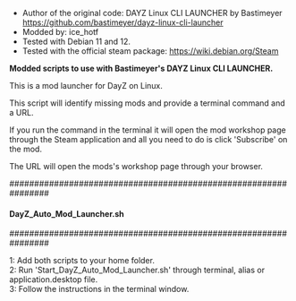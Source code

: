 - Author of the original code: DAYZ Linux CLI LAUNCHER by Bastimeyer https://github.com/bastimeyer/dayz-linux-cli-launcher
- Modded by: ice_hotf
- Tested with Debian 11 and 12.
- Tested with the official steam package: https://wiki.debian.org/Steam

**Modded scripts to use with Bastimeyer's DAYZ Linux CLI LAUNCHER.**

This is a mod launcher for DayZ on Linux. 

This script will identify missing mods and provide a terminal command and a URL.

If you run the command in the terminal it will open the mod workshop page through the Steam application and 
all you need to do is click 'Subscribe' on the mod.

The URL will open the mods's workshop page through your browser. 


################################################################
####               DayZ_Auto_Mod_Launcher.sh                ####
################################################################

  </td>
  <td>
    <p>1: Add both scripts to your home folder.<br />   
    2: Run 'Start_DayZ_Auto_Mod_Launcher.sh' through terminal, alias or application.desktop file.<br /> 
    3: Follow the instructions in the terminal window.</p>
  </td>
</tr>
